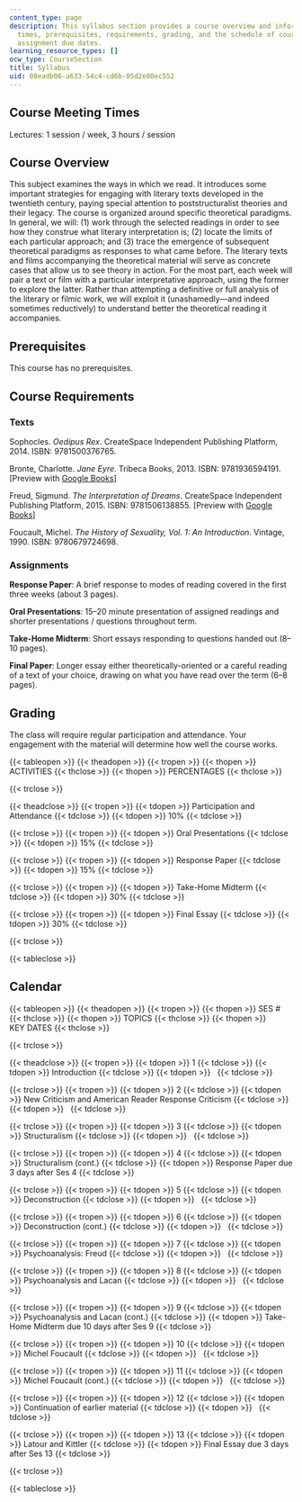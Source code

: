 ```yaml
---
content_type: page
description: This syllabus section provides a course overview and information on meeting
  times, prerequisites, requirements, grading, and the schedule of course topics and
  assignment due dates.
learning_resource_types: []
ocw_type: CourseSection
title: Syllabus
uid: 08eadb06-a633-54c4-cd6b-05d2e80ec552
---
```


Course Meeting Times
--------------------

Lectures: 1 session / week, 3 hours / session

Course Overview
---------------

This subject examines the ways in which we read. It introduces some important strategies for engaging with literary texts developed in the twentieth century, paying special attention to poststructuralist theories and their legacy. The course is organized around specific theoretical paradigms. In general, we will: (1) work through the selected readings in order to see how they construe what literary interpretation is; (2) locate the limits of each particular approach; and (3) trace the emergence of subsequent theoretical paradigms as responses to what came before. The literary texts and films accompanying the theoretical material will serve as concrete cases that allow us to see theory in action. For the most part, each week will pair a text or film with a particular interpretative approach, using the former to explore the latter. Rather than attempting a definitive or full analysis of the literary or filmic work, we will exploit it (unashamedly—and indeed sometimes reductively) to understand better the theoretical reading it accompanies.

Prerequisites
-------------

This course has no prerequisites.

Course Requirements
-------------------

### Texts

Sophocles. _Oedipus Rex_. CreateSpace Independent Publishing Platform, 2014. ISBN: 9781500376765.

Bronte, Charlotte. _Jane Eyre_. Tribeca Books, 2013. ISBN: 9781936594191. \[Preview with [Google Books](http://books.google.com/books?id=A_wJUKY7HjkC&pg=PAfrontcover)\]

Freud, Sigmund. _The Interpretation of Dreams_. CreateSpace Independent Publishing Platform, 2015. ISBN: 9781506138855. \[Preview with [Google Books](http://books.google.com/books?id=7jPBAwAAQBAJ&pg=PAfrontcover)\]

Foucault, Michel. _The History of Sexuality, Vol. 1: An Introduction_. Vintage, 1990. ISBN: 9780679724698.

### Assignments

**Response Paper**: A brief response to modes of reading covered in the first three weeks (about 3 pages).

**Oral Presentations**: 15–20 minute presentation of assigned readings and shorter presentations / questions throughout term.

**Take-Home Midterm**: Short essays responding to questions handed out (8–10 pages).

**Final Paper**: Longer essay either theoretically-oriented or a careful reading of a text of your choice, drawing on what you have read over the term (6–8 pages).

Grading
-------

The class will require regular participation and attendance. Your engagement with the material will determine how well the course works.

{{< tableopen >}}
{{< theadopen >}}
{{< tropen >}}
{{< thopen >}}
ACTIVITIES
{{< thclose >}}
{{< thopen >}}
PERCENTAGES
{{< thclose >}}

{{< trclose >}}

{{< theadclose >}}
{{< tropen >}}
{{< tdopen >}}
Participation and Attendance
{{< tdclose >}}
{{< tdopen >}}
10%
{{< tdclose >}}

{{< trclose >}}
{{< tropen >}}
{{< tdopen >}}
Oral Presentations
{{< tdclose >}}
{{< tdopen >}}
15%
{{< tdclose >}}

{{< trclose >}}
{{< tropen >}}
{{< tdopen >}}
Response Paper
{{< tdclose >}}
{{< tdopen >}}
15%
{{< tdclose >}}

{{< trclose >}}
{{< tropen >}}
{{< tdopen >}}
Take-Home Midterm
{{< tdclose >}}
{{< tdopen >}}
30%
{{< tdclose >}}

{{< trclose >}}
{{< tropen >}}
{{< tdopen >}}
Final Essay
{{< tdclose >}}
{{< tdopen >}}
30%
{{< tdclose >}}

{{< trclose >}}

{{< tableclose >}}

Calendar
--------

{{< tableopen >}}
{{< theadopen >}}
{{< tropen >}}
{{< thopen >}}
SES #
{{< thclose >}}
{{< thopen >}}
TOPICS
{{< thclose >}}
{{< thopen >}}
KEY DATES
{{< thclose >}}

{{< trclose >}}

{{< theadclose >}}
{{< tropen >}}
{{< tdopen >}}
1
{{< tdclose >}}
{{< tdopen >}}
Introduction
{{< tdclose >}}
{{< tdopen >}}
 
{{< tdclose >}}

{{< trclose >}}
{{< tropen >}}
{{< tdopen >}}
2
{{< tdclose >}}
{{< tdopen >}}
New Criticism and American Reader Response Criticism
{{< tdclose >}}
{{< tdopen >}}
 
{{< tdclose >}}

{{< trclose >}}
{{< tropen >}}
{{< tdopen >}}
3
{{< tdclose >}}
{{< tdopen >}}
Structuralism
{{< tdclose >}}
{{< tdopen >}}
 
{{< tdclose >}}

{{< trclose >}}
{{< tropen >}}
{{< tdopen >}}
4
{{< tdclose >}}
{{< tdopen >}}
Structuralism (cont.)
{{< tdclose >}}
{{< tdopen >}}
Response Paper due 3 days after Ses 4
{{< tdclose >}}

{{< trclose >}}
{{< tropen >}}
{{< tdopen >}}
5
{{< tdclose >}}
{{< tdopen >}}
Deconstruction
{{< tdclose >}}
{{< tdopen >}}
 
{{< tdclose >}}

{{< trclose >}}
{{< tropen >}}
{{< tdopen >}}
6
{{< tdclose >}}
{{< tdopen >}}
Deconstruction (cont.)
{{< tdclose >}}
{{< tdopen >}}
 
{{< tdclose >}}

{{< trclose >}}
{{< tropen >}}
{{< tdopen >}}
7
{{< tdclose >}}
{{< tdopen >}}
Psychoanalysis: Freud
{{< tdclose >}}
{{< tdopen >}}
 
{{< tdclose >}}

{{< trclose >}}
{{< tropen >}}
{{< tdopen >}}
8
{{< tdclose >}}
{{< tdopen >}}
Psychoanalysis and Lacan
{{< tdclose >}}
{{< tdopen >}}
 
{{< tdclose >}}

{{< trclose >}}
{{< tropen >}}
{{< tdopen >}}
9
{{< tdclose >}}
{{< tdopen >}}
Psychoanalysis and Lacan (cont.)
{{< tdclose >}}
{{< tdopen >}}
Take-Home Midterm due 10 days after Ses 9
{{< tdclose >}}

{{< trclose >}}
{{< tropen >}}
{{< tdopen >}}
10
{{< tdclose >}}
{{< tdopen >}}
Michel Foucault
{{< tdclose >}}
{{< tdopen >}}
 
{{< tdclose >}}

{{< trclose >}}
{{< tropen >}}
{{< tdopen >}}
11
{{< tdclose >}}
{{< tdopen >}}
Michel Foucault (cont.)
{{< tdclose >}}
{{< tdopen >}}
 
{{< tdclose >}}

{{< trclose >}}
{{< tropen >}}
{{< tdopen >}}
12
{{< tdclose >}}
{{< tdopen >}}
Continuation of earlier material
{{< tdclose >}}
{{< tdopen >}}
 
{{< tdclose >}}

{{< trclose >}}
{{< tropen >}}
{{< tdopen >}}
13
{{< tdclose >}}
{{< tdopen >}}
Latour and Kittler
{{< tdclose >}}
{{< tdopen >}}
Final Essay due 3 days after Ses 13
{{< tdclose >}}

{{< trclose >}}

{{< tableclose >}}